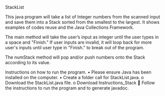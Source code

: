 StackList

This java program will take a list of Integer numbers from the scanned input and save them into a Stack sorted from the smallest to the largest. It shows examples of codes reuse and the Java Collections Framework.

The main method will take the user’s input as integer until the user types in a space and "Finish."
If user inputs are invalid, it will loop back for more user's inputs until user type in "Finish." 
to break out of the program.

The numStack method will pop and/or push numbers onto the Stack according to its value.

Instructions on how to run the program.
•	Please ensure Java has been installed on the computer.
•	Create a folder call for StackList.java. 
o	Download the StackList.java file.
o	Download Instructions_Stack
	Follow the instructions to run the program and to generate javadoc.

